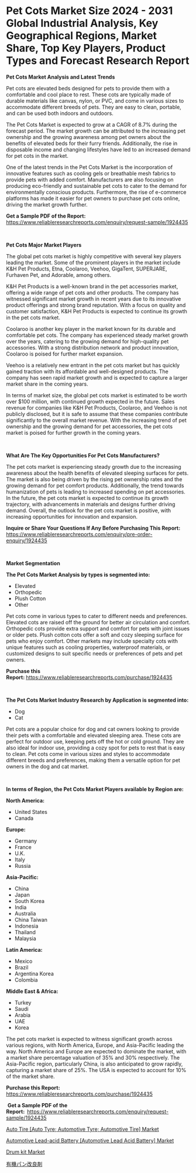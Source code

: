 <p><h1>Pet Cots Market Size 2024 - 2031 Global Industrial Analysis, Key Geographical Regions, Market Share, Top Key Players, Product Types and Forecast Research Report</h1></p><p><strong>Pet Cots Market Analysis and Latest Trends</strong></p>
<p><p>Pet cots are elevated beds designed for pets to provide them with a comfortable and cool place to rest. These cots are typically made of durable materials like canvas, nylon, or PVC, and come in various sizes to accommodate different breeds of pets. They are easy to clean, portable, and can be used both indoors and outdoors.</p><p>The Pet Cots Market is expected to grow at a CAGR of 8.7% during the forecast period. The market growth can be attributed to the increasing pet ownership and the growing awareness among pet owners about the benefits of elevated beds for their furry friends. Additionally, the rise in disposable income and changing lifestyles have led to an increased demand for pet cots in the market.</p><p>One of the latest trends in the Pet Cots Market is the incorporation of innovative features such as cooling gels or breathable mesh fabrics to provide pets with added comfort. Manufacturers are also focusing on producing eco-friendly and sustainable pet cots to cater to the demand for environmentally conscious products. Furthermore, the rise of e-commerce platforms has made it easier for pet owners to purchase pet cots online, driving the market growth further.</p></p>
<p><strong>Get a Sample PDF of the Report:&nbsp;</strong> <a href="https://www.reliableresearchreports.com/enquiry/request-sample/1924435">https://www.reliableresearchreports.com/enquiry/request-sample/1924435</a></p>
<p>&nbsp;</p>
<p><strong>Pet Cots Major Market Players</strong></p>
<p><p>The global pet cots market is highly competitive with several key players leading the market. Some of the prominent players in the market include K&H Pet Products, Etna, Coolaroo, Veehoo, GigaTent, SUPERJARE, Furhaven Pet, and Adorable, among others.</p><p>K&H Pet Products is a well-known brand in the pet accessories market, offering a wide range of pet cots and other products. The company has witnessed significant market growth in recent years due to its innovative product offerings and strong brand reputation. With a focus on quality and customer satisfaction, K&H Pet Products is expected to continue its growth in the pet cots market.</p><p>Coolaroo is another key player in the market known for its durable and comfortable pet cots. The company has experienced steady market growth over the years, catering to the growing demand for high-quality pet accessories. With a strong distribution network and product innovation, Coolaroo is poised for further market expansion.</p><p>Veehoo is a relatively new entrant in the pet cots market but has quickly gained traction with its affordable and well-designed products. The company has seen rapid market growth and is expected to capture a larger market share in the coming years.</p><p>In terms of market size, the global pet cots market is estimated to be worth over $100 million, with continued growth expected in the future. Sales revenue for companies like K&H Pet Products, Coolaroo, and Veehoo is not publicly disclosed, but it is safe to assume that these companies contribute significantly to the overall market revenue. With the increasing trend of pet ownership and the growing demand for pet accessories, the pet cots market is poised for further growth in the coming years.</p></p>
<p>&nbsp;</p>
<p><strong>What Are The Key Opportunities For Pet Cots Manufacturers?</strong></p>
<p><p>The pet cots market is experiencing steady growth due to the increasing awareness about the health benefits of elevated sleeping surfaces for pets. The market is also being driven by the rising pet ownership rates and the growing demand for pet comfort products. Additionally, the trend towards humanization of pets is leading to increased spending on pet accessories. In the future, the pet cots market is expected to continue its growth trajectory, with advancements in materials and designs further driving demand. Overall, the outlook for the pet cots market is positive, with increasing opportunities for innovation and expansion.</p></p>
<p><strong>Inquire or Share Your Questions If Any Before Purchasing This Report:</strong> <a href="https://www.reliableresearchreports.com/enquiry/pre-order-enquiry/1924435">https://www.reliableresearchreports.com/enquiry/pre-order-enquiry/1924435</a></p>
<p>&nbsp;</p>
<p><strong>Market Segmentation</strong></p>
<p><strong>The Pet Cots Market Analysis by types is segmented into:</strong></p>
<p><ul><li>Elevated</li><li>Orthopedic</li><li>Plush Cotton</li><li>Other</li></ul></p>
<p><p>Pet cots come in various types to cater to different needs and preferences. Elevated cots are raised off the ground for better air circulation and comfort. Orthopedic cots provide extra support and comfort for pets with joint issues or older pets. Plush cotton cots offer a soft and cozy sleeping surface for pets who enjoy comfort. Other markets may include specialty cots with unique features such as cooling properties, waterproof materials, or customized designs to suit specific needs or preferences of pets and pet owners.</p></p>
<p><strong>Purchase this Report:&nbsp;</strong><a href="https://www.reliableresearchreports.com/purchase/1924435">https://www.reliableresearchreports.com/purchase/1924435</a></p>
<p>&nbsp;</p>
<p><strong>The Pet Cots Market Industry Research by Application is segmented into:</strong></p>
<p><ul><li>Dog</li><li>Cat</li></ul></p>
<p><p>Pet cots are a popular choice for dog and cat owners looking to provide their pets with a comfortable and elevated sleeping area. These cots are perfect for outdoor use, keeping pets off the hot or cold ground. They are also ideal for indoor use, providing a cozy spot for pets to rest that is easy to clean. Pet cots come in various sizes and styles to accommodate different breeds and preferences, making them a versatile option for pet owners in the dog and cat market.</p></p>
<p>&nbsp;</p>
<p><strong>In terms of Region, the Pet Cots Market Players available by Region are:</strong></p>
<p>
    <p> <strong> North America: </strong>
        <ul>
            <li>United States</li>
            <li>Canada</li>
        </ul>
        </p> 
    <p> <strong> Europe: </strong>
        <ul>
            <li>Germany</li>
            <li>France</li>
            <li>U.K.</li>
            <li>Italy</li>
            <li>Russia</li>
        </ul>
        </p> 
    <p> <strong> Asia-Pacific: </strong>
        <ul>
            <li>China</li>
            <li>Japan</li>
            <li>South Korea</li>
            <li>India</li>
            <li>Australia</li>
            <li>China Taiwan</li>
            <li>Indonesia</li>
            <li>Thailand</li>
            <li>Malaysia</li>
        </ul>
        </p> 
    <p> <strong> Latin America: </strong>
        <ul>
            <li>Mexico</li>
            <li>Brazil</li>
            <li>Argentina Korea</li>
            <li>Colombia</li>
        </ul>
        </p> 
    <p> <strong> Middle East & Africa: </strong>
        <ul>
            <li>Turkey</li>
            <li>Saudi</li>
            <li>Arabia</li>
            <li>UAE</li>
            <li>Korea</li>
        </ul>
    </p>
    </p>
<p><p>The pet cots market is expected to witness significant growth across various regions, with North America, Europe, and Asia-Pacific leading the way. North America and Europe are expected to dominate the market, with a market share percentage valuation of 35% and 30% respectively. The Asia-Pacific region, particularly China, is also anticipated to grow rapidly, capturing a market share of 25%. The USA is expected to account for 10% of the market share.</p></p>
<p><strong>Purchase this Report: </strong><a href="https://www.reliableresearchreports.com/purchase/1924435">https://www.reliableresearchreports.com/purchase/1924435</a></p>
<p>&nbsp;<strong>Get a Sample PDF of the Report:&nbsp;&nbsp;</strong><a href="https://www.reliableresearchreports.com/enquiry/request-sample/1924435">https://www.reliableresearchreports.com/enquiry/request-sample/1924435</a></p>
<p><strong></strong></p>
<p><p><a href="https://issuu.com/reportprime-2/docs/auto-tire-auto-tyre-automotive-tyre-automotive-tir">Auto Tire [Auto Tyre; Automotive Tyre; Automotive Tire] Market</a></p><p><a href="https://issuu.com/reportprime-2/docs/automotive-lead-acid-battery-automotive-lead-acid-">Automotive Lead-acid Battery [Automotive Lead Acid Battery] Market</a></p><p><a href="https://github.com/brenzgnarento/Market-Research-Report-List-1/blob/main/drum-kit-market.md">Drum kit Market</a></p><p><a href="https://github.com/Sophiaard2003/Market-Research-Report-List-1/blob/main/66507576250.md">有機パン改良剤</a></p></p>